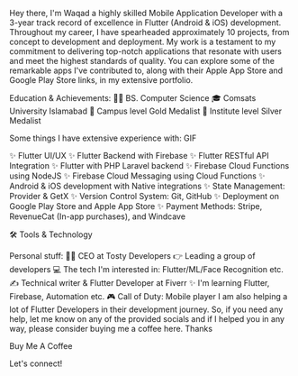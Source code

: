 Hey there, I'm Waqad a highly skilled Mobile Application Developer with a 3-year track record of excellence in Flutter (Android & iOS) development.
Throughout my career, I have spearheaded approximately 10 projects, from concept to development and deployment. My work is a testament to my commitment to delivering top-notch applications that resonate with users and meet the highest standards of quality. You can explore some of the remarkable apps I've contributed to, along with their Apple App Store and Google Play Store links, in my extensive portfolio.

Education & Achievements:
👨‍💻 BS. Computer Science
🎓 Comsats University Islamabad
🏅 Campus level Gold Medalist
🥈 Institute level Silver Medalist

Some things I have extensive experience with:
GIF

✨ Flutter UI/UX
✨ Flutter Backend with Firebase
✨ Flutter RESTful API Integration
✨ Flutter with PHP Laravel backend
✨ Firebase Cloud Functions using NodeJS
✨ Firebase Cloud Messaging using Cloud Functions
✨ Android & iOS development with Native integrations
✨ State Management: Provider & GetX
✨ Version Control System: Git, GitHub
✨ Deployment on Google Play Store and Apple App Store
✨ Payment Methods: Stripe, RevenueCat (In-app purchases), and Windcave

🛠 Tools & Technology

              
Personal stuff:
🙋‍♂️ CEO at Tosty Developers
👉 Leading a group of developers
💻 The tech I'm interested in: Flutter/ML/Face Recognition etc.
✍ Technical writer & Flutter Developer at Fiverr
✨ I'm learning Flutter, Firebase, Automation etc.
🎮 Call of Duty: Mobile player
I am also helping a lot of Flutter Developers in their development journey. So, if you need any help, let me know on any of the provided socials and if I helped you in any way, please consider buying me a coffee here. Thanks

Buy Me A Coffee

Let's connect!

       

